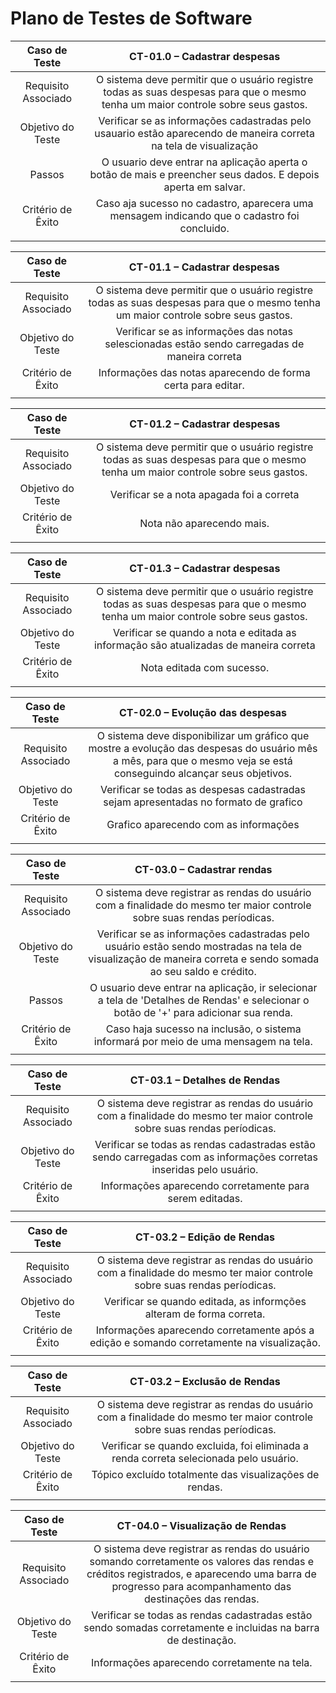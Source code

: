 # Plano de Testes de Software

| **Caso de Teste** 	| **CT-01.0 – Cadastrar despesas** 	|
|:---:	|:---:	|
|	Requisito Associado 	| O sistema deve permitir que o usuário registre todas as suas despesas para que o mesmo tenha um maior controle sobre seus gastos. |
| Objetivo do Teste 	| Verificar se as informações cadastradas pelo usauario estão aparecendo de maneira correta na tela de visualização |
| Passos 	| O usuario deve entrar na aplicação aperta o botão de mais e preencher seus dados. E depois aperta em salvar.  |
|Critério de Êxito | Caso aja sucesso no cadastro, aparecera uma mensagem indicando que o cadastro foi concluido. |
|  	|  	|

| **Caso de Teste** 	| **CT-01.1 – Cadastrar despesas** 	|
|:---:	|:---:	|
|	Requisito Associado 	| O sistema deve permitir que o usuário registre todas as suas despesas para que o mesmo tenha um maior controle sobre seus gastos. |
| Objetivo do Teste 	| Verificar se as informações das notas selescionadas estão sendo carregadas de maneira correta |
|Critério de Êxito | Informações das notas aparecendo de forma certa para editar. |
|  	|  	|


| **Caso de Teste** 	| **CT-01.2 – Cadastrar despesas** 	|
|:---:	|:---:	|
|	Requisito Associado 	| O sistema deve permitir que o usuário registre todas as suas despesas para que o mesmo tenha um maior controle sobre seus gastos. |
| Objetivo do Teste 	| Verificar se a nota apagada foi a correta |
|Critério de Êxito | Nota não aparecendo mais. |
|  	|  	|

| **Caso de Teste** 	| **CT-01.3 – Cadastrar despesas** 	|
|:---:	|:---:	|
|	Requisito Associado 	| O sistema deve permitir que o usuário registre todas as suas despesas para que o mesmo tenha um maior controle sobre seus gastos. |
| Objetivo do Teste 	| Verificar se quando a nota e editada as informação são atualizadas de maneira correta |
|Critério de Êxito | Nota editada com sucesso. |
|  	|  	|


| **Caso de Teste** 	| **CT-02.0 – Evolução das despesas** 	|
|:---:	|:---:	|
|	Requisito Associado 	| O sistema deve disponibilizar um gráfico que mostre a evolução das despesas do usuário mês a mês, para que o mesmo veja se está conseguindo alcançar seus objetivos.	 |
| Objetivo do Teste 	| Verificar se todas as despesas cadastradas sejam apresentadas no formato de grafico |
|Critério de Êxito | Grafico aparecendo com as informações |
|  	|  	|


| **Caso de Teste** 	| **CT-03.0 – Cadastrar rendas** 	|
|:---:	|:---:	|
|	Requisito Associado 	| O sistema deve registrar as rendas do usuário com a finalidade do mesmo ter maior controle sobre suas rendas períodicas. |
| Objetivo do Teste 	| Verificar se as informações cadastradas pelo usuário estão sendo mostradas na tela de visualização de maneira correta e sendo somada ao seu saldo e crédito. |
| Passos 	| O usuario deve entrar na aplicação, ir selecionar a tela de 'Detalhes de Rendas' e selecionar o botão de '+' para adicionar sua renda. |
|Critério de Êxito | Caso haja sucesso na inclusão, o sistema informará por meio de uma mensagem na tela. |
|  	|  	|


| **Caso de Teste** 	| **CT-03.1 – Detalhes de Rendas** 	|
|:---:	|:---:	|
|	Requisito Associado 	| O sistema deve registrar as rendas do usuário com a finalidade do mesmo ter maior controle sobre suas rendas períodicas.	 |
| Objetivo do Teste 	| Verificar se todas as rendas cadastradas estão sendo carregadas com as informações corretas inseridas pelo usuário. |
|Critério de Êxito | Informações aparecendo corretamente para serem editadas. |
|  	|  	|


| **Caso de Teste** 	| **CT-03.2 – Edição de Rendas** 	|
|:---:	|:---:	|
|	Requisito Associado 	| O sistema deve registrar as rendas do usuário com a finalidade do mesmo ter maior controle sobre suas rendas períodicas.	 |
| Objetivo do Teste 	| Verificar se quando editada, as informções alteram de forma correta. |
|Critério de Êxito | Informações aparecendo corretamente após a edição e somando corretamente na visualização. |
|  	|  	|


| **Caso de Teste** 	| **CT-03.2 – Exclusão de Rendas** 	|
|:---:	|:---:	|
|	Requisito Associado 	| O sistema deve registrar as rendas do usuário com a finalidade do mesmo ter maior controle sobre suas rendas períodicas.	 |
| Objetivo do Teste 	| Verificar se quando excluida, foi eliminada a renda correta selecionada pelo usuário. |
|Critério de Êxito | Tópico excluído totalmente das visualizações de rendas. |
|  	|  	|


| **Caso de Teste** 	| **CT-04.0 – Visualização de Rendas** 	|
|:---:	|:---:	|
|	Requisito Associado 	| O sistema deve registrar as rendas do usuário somando corretamente os valores das rendas e créditos registrados, e aparecendo uma barra de progresso para acompanhamento das destinações das rendas. |
| Objetivo do Teste 	| Verificar se todas as rendas cadastradas estão sendo somadas corretamente e incluidas na barra de destinação. |
|Critério de Êxito | Informações aparecendo corretamente na tela. |
|  	|  	|